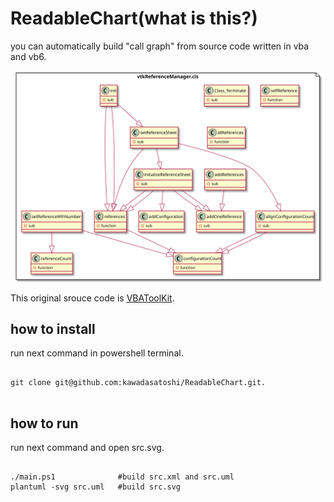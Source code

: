 # ReadableChart(what is this?)

you can automatically build "call graph" from source code written in vba and vb6.

<img src="https://raw.githubusercontent.com/kawadasatoshi/ReadableChart/main/sample/src.svg">

This original srouce code is <a href="https://github.com/jpimbert/VBAToolKit/blob/master/Source/ConfProd/vtkReferenceManager.cls">VBAToolKit</a>.



## how to install

run next command in powershell terminal.

<pre><code>
git clone git@github.com:kawadasatoshi/ReadableChart.git.

</code></pre>

## how to run

run next command and open src.svg.

<pre><code>
./main.ps1              #build src.xml and src.uml
plantuml -svg src.uml   #build src.svg

</code></pre>






